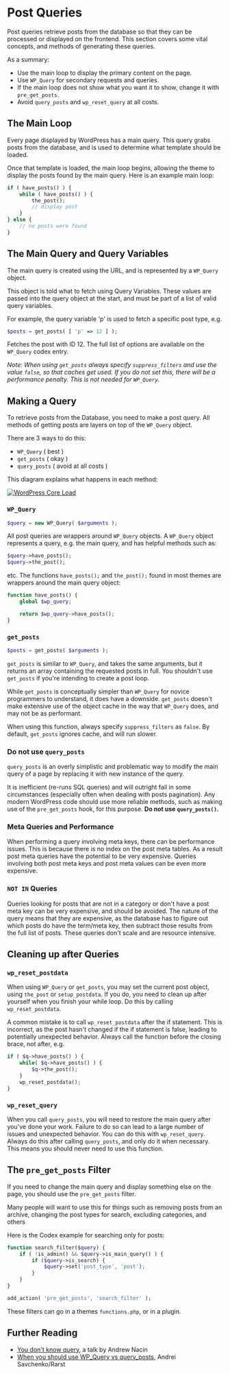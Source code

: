 # Post Queries

Post queries retrieve posts from the database so that they can be processed or displayed on the frontend. This section covers some vital concepts, and methods of generating these queries.

As a summary:

* Use the main loop to display the primary content on the page.
* Use `WP_Query` for secondary requests and queries.
* If the main loop does not show what you want it to show, change it with `pre_get_posts`.
* Avoid `query_posts` and `wp_reset_query` at all costs.

## The Main Loop

Every page displayed by WordPress has a main query. This query grabs posts from the database, and is used to determine what template should be loaded.

Once that template is loaded, the main loop begins, allowing the theme to display the posts found by the main query. Here is an example main loop:

```php
if ( have_posts() ) {
    while ( have_posts() ) {
        the_post();
        // display post
    }
} else {
    // no posts were found
}
```

## The Main Query and Query Variables

The main query is created using the URL, and is represented by a `WP_Query` object.

This object is told what to fetch using Query Variables. These values are passed into the query object at the start, and must be part of a list of valid query variables.

For example, the query variable 'p' is used to fetch a specific post type, e.g.

```php
$posts = get_posts( [ 'p' => 12 ] );
```

Fetches the post with ID 12. The full list of options are available on the `WP_Query` codex entry.

_Note: When using `get_posts` always specify `suppress_filters` and use the value `false`, so that caches get used. If you do not set this, there will be a performance penalty. This is not needed for `WP_Query`._

## Making a Query

To retrieve posts from the Database, you need to make a post query. All methods of getting posts are layers on top of the `WP_Query` object.

There are 3 ways to do this:

* `WP_Query` \( best \)
* `get_posts` \( okay \)
* `query_posts` \( avoid at all costs \)

This diagram explains what happens in each method:

[![WordPress Core Load](../.gitbook/assets/query_functions%20%282%29.png)](https://github.com/tomjn/WordPress-The-Right-Way/tree/d48f16959784ba7a87b9401fb918104b476aaf36/en/assets/query_functions.png)

### `WP_Query`

```php
$query = new WP_Query( $arguments );
```

All post queries are wrappers around `WP_Query` objects. A `WP_Query` object represents a query, e.g. the main query, and has helpful methods such as:

```php
$query->have_posts();
$query->the_post();
```

etc. The functions `have_posts();` and `the_post();` found in most themes are wrappers around the main query object:

```php
function have_posts() {
    global $wp_query;

    return $wp_query->have_posts();
}
```

### `get_posts`

```php
$posts = get_posts( $arguments );
```

`get_posts` is similar to `WP_Query`, and takes the same arguments, but it returns an array containing the requested posts in full. You shouldn't use `get_posts` if you're intending to create a post loop.

While `get_posts` is conceptually simpler than `WP_Query` for novice programmers to understand, it does have a downside. `get_posts` doesn't make extensive use of the object cache in the way that `WP_Query` does, and may not be as performant.

When using this function, always specify `suppress_filters` as `false`. By default, `get_posts` ignores cache, and will run slower.

### Do not use `query_posts`

`query_posts` is an overly simplistic and problematic way to modify the main query of a page by replacing it with new instance of the query.

It is inefficient \(re-runs SQL queries\) and will outright fail in some circumstances \(especially often when dealing with posts pagination\). Any modern WordPress code should use more reliable methods, such as making use of the `pre_get_posts` hook, for this purpose. **Do not use `query_posts()`.**

### Meta Queries and Performance

When performing a query involving meta keys, there can be performance issues. This is because there is no index on the post meta tables. As a result post meta queries have the potential to be very expensive. Queries involving both post meta keys and post meta values can be even more expensive.

### `NOT IN` Queries

Queries looking for posts that are not in a category or don't have a post meta key can be very expensive, and should be avoided. The nature of the query means that they are expensive, as the database has to figure out which posts do have the term/meta key, then subtract those results from the full list of posts. These queries don't scale and are resource intensive.

## Cleaning up after Queries

### `wp_reset_postdata`

When using `WP_Query` or `get_posts`, you may set the current post object, using `the_post` or `setup_postdata`. If you do, you need to clean up after yourself when you finish your while loop. Do this by calling `wp_reset_postdata`.

A common mistake is to call `wp_reset_postdata` after the if statement. This is incorrect, as the post hasn't changed if the if statement is false, leading to potentially unexpected behavior. Always call the function before the closing brace, not after, e.g.

```php
if ( $q->have_posts() ) {
    while( $q->have_posts() ) {
        $q->the_post();
    }
    wp_reset_postdata();
}
```

### `wp_reset_query`

When you call `query_posts`, you will need to restore the main query after you've done your work. Failure to do so can lead to a large number of issues and unexpected behavior. You can do this with `wp_reset_query`. Always do this after calling `query_posts`, and only do it when necessary. This means you should never need to use this function.

## The `pre_get_posts` Filter

If you need to change the main query and display something else on the page, you should use the `pre_get_posts` filter.

Many people will want to use this for things such as removing posts from an archive, changing the post types for search, excluding categories, and others

Here is the Codex example for searching only for posts:

```php
function search_filter($query) {
    if ( !is_admin() && $query->is_main_query() ) {
        if ($query->is_search) {
            $query->set('post_type', 'post');
        }
    }
}

add_action( 'pre_get_posts', 'search_filter' );
```

These filters can go in a themes `functions.php`, or in a plugin.

## Further Reading

* [You don't know query](http://www.slideshare.net/andrewnacin/you-dont-know-query-wordcamp-netherlands-2012), a talk by Andrew Nacin
* [When you should use WP\_Query vs query\_posts](http://wordpress.stackexchange.com/a/1755/736), Andrei Savchenko/Rarst

